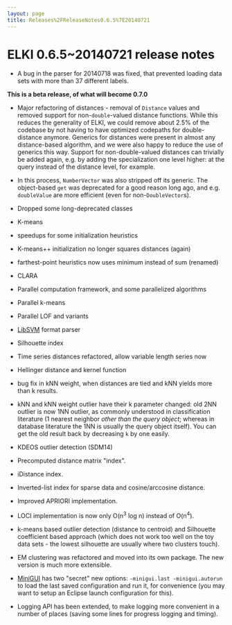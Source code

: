 ```yaml
---
layout: page
title: Releases%2FReleaseNotes0.6.5%7E20140721
---
```



ELKI 0.6.5~20140721 release notes
=================================

-   A bug in the parser for 20140718 was fixed, that prevented loading data sets with more than 37 different labels.

**This is a beta release, of what will become 0.7.0**

-   Major refactoring of distances - removal of `Distance` values and removed support for non-`double`-valued distance functions. While this reduces the generality of ELKI, we could remove about 2.5% of the codebase by not having to have optimized codepaths for double-distance anymore. Generics for distances were present in almost any distance-based algorithm, and we were also happy to reduce the use of generics this way. Support for non-double-valued distances can trivially be added again, e.g. by adding the specialization one level higher: at the query instead of the distance level, for example.
-   In this process, `NumberVector` was also stripped off its generic. The object-based `get` was deprecated for a good reason long ago, and e.g. `doubleValue` are more efficient (even for non-`DoubleVector`s).

-   Dropped some long-deprecated classes
-   K-means
-   speedups for some initialization heuristics
-   K-means++ initialization no longer squares distances (again)
-   farthest-point heuristics now uses minimum instead of sum (renamed)
-   CLARA

-   Parallel computation framework, and some parallelized algorithms
-   Parallel k-means
-   Parallel LOF and variants

-   [LibSVM](./LibSVM) format parser

-   Silhouette index

-   Time series distances refactored, allow variable length series now
-   Hellinger distance and kernel function

-   bug fix in kNN weight, when distances are tied and kNN yields more than k results.
-   kNN and kNN weight outlier have their k parameter changed: old 2NN outlier is now 1NN outlier, as commonly understood in classification literature (1 nearest neighbor *other than the query object*; whereas in database literature the 1NN is usually the query object itself). You can get the old result back by decreasing `k` by one easily.
-   KDEOS outlier detection (SDM14)
-   Precomputed distance matrix "index".
-   iDistance index.
-   Inverted-list index for sparse data and cosine/arccosine distance.
-   Improved APRIORI implementation.
-   LOCI implementation is now only O(n<sup>3</sup> log n) instead of O(n<sup>4</sup>).
-   k-means based outlier detection (distance to centroid) and Silhouette coefficient based approach (which does not work too well on the toy data sets - the lowest silhouette are usually where two clusters touch).
-   EM clustering was refactored and moved into its own package. The new version is much more extensible.

-   [MiniGUI](./MiniGUI) has two "secret" new options: `-minigui.last -minigui.autorun` to load the last saved configuration and run it, for convenience (you may want to setup an Eclipse launch configuration for this).

-   Logging API has been extended, to make logging more convenient in a number of places (saving some lines for progress logging and timing).


